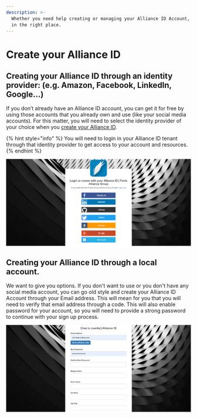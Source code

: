 ```yaml
---
description: >-
  Whether you need help creating or managing your Alliance ID Account, you are
  in the right place.
---
```


# Create your Alliance ID

## Creating your Alliance ID through an identity provider: \(e.g. Amazon, Facebook, LinkedIn, Google...\)

 If you don’t already have an Alliance ID account, you can get it for free by using those accounts that you already own and use \(like your social media accounts\). For this matter,  you will need to select the identity provider of your choice when you [create your Alliance ID](https://fenixalliance.com.co/Account/SignIn). 

{% hint style="info" %}
 You will need to login in your Alliance ID tenant through that identity provider to get access to your account and resources.
{% endhint %}

![Enabled Identity Providers](../../.gitbook/assets/image%20%2819%29.png)

## Creating your Alliance ID through a local account.

We want to give you options. If you don't want to use or you don't have any social media account, you can go old style and create your Alliance ID Account through your Email address. This will mean for you that you will need to verify that email address through a code. This will also enable password for your account, so you will need to provide a strong password to continue with your sign up process.

![When creating a local account, you will be asked to verify your email address through a code.](../../.gitbook/assets/image%20%289%29.png)


